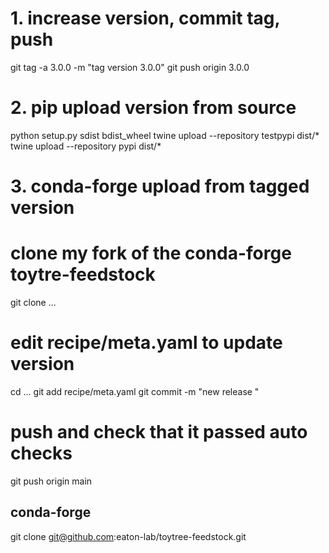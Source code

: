 
# 1. increase version, commit tag, push
git tag -a 3.0.0 -m "tag version 3.0.0"
git push origin 3.0.0

# 2. pip upload version from source
python setup.py sdist bdist_wheel
twine upload --repository testpypi dist/*
twine upload --repository pypi dist/*

# 3. conda-forge upload from tagged version
# clone my fork of the conda-forge toytre-feedstock
git clone ...
# edit recipe/meta.yaml to update version
cd ...
git add recipe/meta.yaml 
git commit -m "new release "
# push and check that it passed auto checks
git push origin main

## conda-forge 
git clone git@github.com:eaton-lab/toytree-feedstock.git
